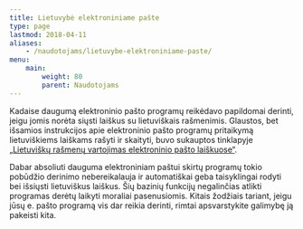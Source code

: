 ```yaml
---
title: Lietuvybė elektroniniame pašte
type: page
lastmod: 2018-04-11
aliases:
    - /naudotojams/lietuvybe-elektroniniame-paste/
menu:
    main:
        weight: 80
        parent: Naudotojams
---
```


Kadaise daugumą elektroninio pašto programų reikėdavo papildomai derinti, jeigu jomis norėta siųsti laiškus su
lietuviškais rašmenimis. Glaustos, bet išsamios instrukcijos apie elektroninio pašto programų pritaikymą lietuviškiems
laiškams rašyti ir skaityti, buvo sukauptos
tinklapyje [„Lietuviškų rašmenų vartojimas elektroninio pašto laiškuose“](https://web.archive.org/web/20161103074444/http://www.liks.lt:80/modules/tinycontent/index.php?id=23 "Archyvinė tinklalapio kopija").

Dabar absoliuti dauguma elektroniniam paštui skirtų programų tokio pobūdžio derinimo nebereikalauja ir automatiškai geba
taisyklingai rodyti bei išsiųsti lietuviškus laiškus. Šių bazinių funkcijų negalinčias atlikti programas derėtų laikyti
moraliai pasenusiomis. Kitais žodžiais tariant, jeigu jūsų e. pašto programą vis dar reikia derinti, rimtai
apsvarstykite galimybę ją pakeisti kita.

[//]: # ()
[//]: # (Jūsų el. pašto programos gebėjimas dirbti su įvairiomis ženklų koduotėmis)

[//]: # (-------------------------------------------------------------------------)

[//]: # ()
[//]: # (Žemiau galite greitai patikrinti, kaip jūsų naudojama el. pašto programa geba parodyti laiškus, išsiųstus skirtingomis)

[//]: # (lietuvių ir rusų kalboms naudojamomis ženklų koduotėmis. Jeigu norite atlikti tokį patikrinimą, įrašykite el. pašto)

[//]: # (adresą, kuriuo norite gauti bandomuosius laiškus, spragtelėkite mygtuką ir luktelėkite.)

[//]: # ()
[//]: # (El. pašto adresas:)

[//]: # ()
[//]: # (Your e-mail agent's ability to handle different charsets)

[//]: # (--------------------------------------------------------)

[//]: # ()
[//]: # (The form below lets you quickly check how your e-mail agent handles messages written in different character sets used)

[//]: # (for Lithuanian and Russian languages. If you want to perform such check, just fill in the e-mail address to which the)

[//]: # (tests should be sent, click the button and wait a few seconds.)

[//]: # ()
[//]: # (El. pašto adresas:)

[//]: # ()
